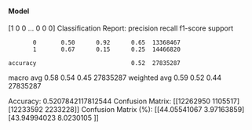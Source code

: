 #### Model
[1 0 0 ... 0 0 0]
Classification Report:
              precision    recall  f1-score   support

           0       0.50      0.92      0.65  13368467
           1       0.67      0.15      0.25  14466820

    accuracy                           0.52  27835287
   macro avg       0.58      0.54      0.45  27835287
weighted avg       0.59      0.52      0.44  27835287

Accuracy: 0.5207842117812544
Confusion Matrix:
[[12262950  1105517]
 [12233592  2233228]]
Confusion Matrix (%):
[[44.05541067  3.97163859]
 [43.94994023  8.0230105 ]]
